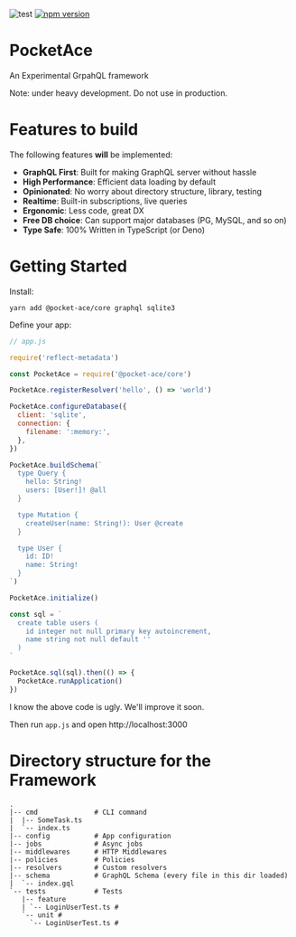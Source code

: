 ![test](https://github.com/acro5piano/PocketAce/workflows/test/badge.svg)
[![npm version](https://badge.fury.io/js/%40pocket-ace%2Fcore.svg)](https://badge.fury.io/js/%40pocket-ace%2Fcore)

# PocketAce

An Experimental GrpahQL framework

Note: under heavy development. Do not use in production.

# Features to build

The following features **will** be implemented:

- **GraphQL First**: Built for making GraphQL server without hassle
- **High Performance**: Efficient data loading by default
- **Opinionated**: No worry about directory structure, library, testing
- **Realtime**: Built-in subscriptions, live queries
- **Ergonomic**: Less code, great DX
- **Free DB choice**: Can support major databases (PG, MySQL, and so on)
- **Type Safe**: 100% Written in TypeScript (or Deno)

# Getting Started

Install:

```
yarn add @pocket-ace/core graphql sqlite3
```

Define your app:

```javascript
// app.js

require('reflect-metadata')

const PocketAce = require('@pocket-ace/core')

PocketAce.registerResolver('hello', () => 'world')

PocketAce.configureDatabase({
  client: 'sqlite',
  connection: {
    filename: ':memory:',
  },
})

PocketAce.buildSchema(`
  type Query {
    hello: String!
    users: [User!]! @all
  }

  type Mutation {
    createUser(name: String!): User @create
  }

  type User {
    id: ID!
    name: String!
  }
`)

PocketAce.initialize()

const sql = `
  create table users (
    id integer not null primary key autoincrement,
    name string not null default ''
  )
`

PocketAce.sql(sql).then(() => {
  PocketAce.runApplication()
})
```

I know the above code is ugly. We'll improve it soon.

Then run `app.js` and open http://localhost:3000

# Directory structure for the Framework

```
.
|-- cmd              # CLI command
|  |-- SomeTask.ts
|  `-- index.ts
|-- config           # App configuration
|-- jobs             # Async jobs
|-- middlewares      # HTTP Middlewares
|-- policies         # Policies
|-- resolvers        # Custom resolvers
|-- schema           # GraphQL Schema (every file in this dir loaded)
|  `-- index.gql
`-- tests            # Tests
   |-- feature
   | `-- LoginUserTest.ts #
   `-- unit #
     `-- LoginUserTest.ts #
```
